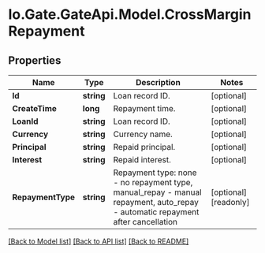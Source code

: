 
# Io.Gate.GateApi.Model.CrossMarginRepayment

## Properties

Name | Type | Description | Notes
------------ | ------------- | ------------- | -------------
**Id** | **string** | Loan record ID. | [optional] 
**CreateTime** | **long** | Repayment time. | [optional] 
**LoanId** | **string** | Loan record ID. | [optional] 
**Currency** | **string** | Currency name. | [optional] 
**Principal** | **string** | Repaid principal. | [optional] 
**Interest** | **string** | Repaid interest. | [optional] 
**RepaymentType** | **string** | Repayment type: none - no repayment type, manual_repay - manual repayment, auto_repay - automatic repayment after cancellation | [optional] [readonly] 

[[Back to Model list]](../README.md#documentation-for-models)
[[Back to API list]](../README.md#documentation-for-api-endpoints)
[[Back to README]](../README.md)
